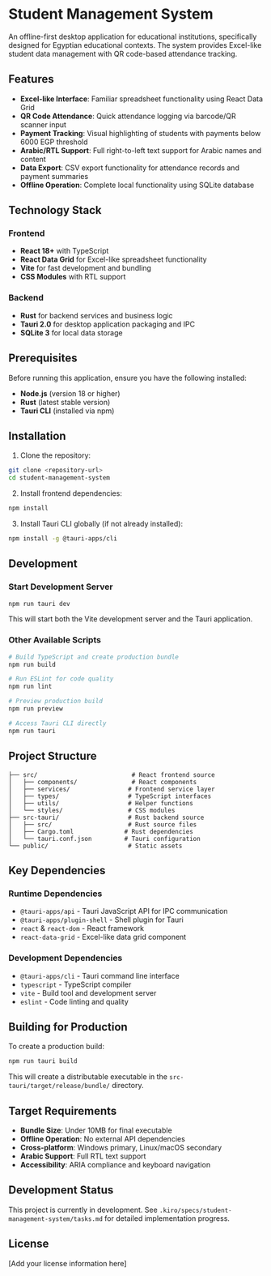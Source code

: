 # Student Management System

An offline-first desktop application for educational institutions, specifically designed for Egyptian educational contexts. The system provides Excel-like student data management with QR code-based attendance tracking.

## Features

- **Excel-like Interface**: Familiar spreadsheet functionality using React Data Grid
- **QR Code Attendance**: Quick attendance logging via barcode/QR scanner input
- **Payment Tracking**: Visual highlighting of students with payments below 6000 EGP threshold
- **Arabic/RTL Support**: Full right-to-left text support for Arabic names and content
- **Data Export**: CSV export functionality for attendance records and payment summaries
- **Offline Operation**: Complete local functionality using SQLite database

## Technology Stack

### Frontend

- **React 18+** with TypeScript
- **React Data Grid** for Excel-like spreadsheet functionality
- **Vite** for fast development and bundling
- **CSS Modules** with RTL support

### Backend

- **Rust** for backend services and business logic
- **Tauri 2.0** for desktop application packaging and IPC
- **SQLite 3** for local data storage

## Prerequisites

Before running this application, ensure you have the following installed:

- **Node.js** (version 18 or higher)
- **Rust** (latest stable version)
- **Tauri CLI** (installed via npm)

## Installation

1. Clone the repository:

```bash
git clone <repository-url>
cd student-management-system
```

2. Install frontend dependencies:

```bash
npm install
```

3. Install Tauri CLI globally (if not already installed):

```bash
npm install -g @tauri-apps/cli
```

## Development

### Start Development Server

```bash
npm run tauri dev
```

This will start both the Vite development server and the Tauri application.

### Other Available Scripts

```bash
# Build TypeScript and create production bundle
npm run build

# Run ESLint for code quality
npm run lint

# Preview production build
npm run preview

# Access Tauri CLI directly
npm run tauri
```

## Project Structure

```
├── src/                          # React frontend source
│   ├── components/               # React components
│   ├── services/                # Frontend service layer
│   ├── types/                   # TypeScript interfaces
│   ├── utils/                   # Helper functions
│   └── styles/                  # CSS modules
├── src-tauri/                   # Rust backend source
│   ├── src/                     # Rust source files
│   ├── Cargo.toml              # Rust dependencies
│   └── tauri.conf.json         # Tauri configuration
└── public/                      # Static assets
```

## Key Dependencies

### Runtime Dependencies

- `@tauri-apps/api` - Tauri JavaScript API for IPC communication
- `@tauri-apps/plugin-shell` - Shell plugin for Tauri
- `react` & `react-dom` - React framework
- `react-data-grid` - Excel-like data grid component

### Development Dependencies

- `@tauri-apps/cli` - Tauri command line interface
- `typescript` - TypeScript compiler
- `vite` - Build tool and development server
- `eslint` - Code linting and quality

## Building for Production

To create a production build:

```bash
npm run tauri build
```

This will create a distributable executable in the `src-tauri/target/release/bundle/` directory.

## Target Requirements

- **Bundle Size**: Under 10MB for final executable
- **Offline Operation**: No external API dependencies
- **Cross-platform**: Windows primary, Linux/macOS secondary
- **Arabic Support**: Full RTL text support
- **Accessibility**: ARIA compliance and keyboard navigation

## Development Status

This project is currently in development. See `.kiro/specs/student-management-system/tasks.md` for detailed implementation progress.

## License

[Add your license information here]
